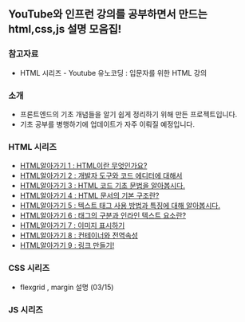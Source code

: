 ## YouTube와 인프런 강의를 공부하면서 만드는 html,css,js 설명 모음집!

### 참고자료

* HTML 시리즈 - Youtube 유노코딩 : 입문자를 위한 HTML 강의

### 소개

* 프론트엔드의 기초 개념들을 알기 쉽게 정리하기 위해 만든 프로젝트입니다.
* 기초 공부를 병행하기에 업데이트가 자주 이뤄질 예정입니다.

### HTML 시리즈
* [HTML알아가기 1 : HTML이란 무엇인가요?](https://github.com/sangjun1126/HCJ_Basic/blob/main/Basic1.md)
* [HTML알아가기 2 : 개발자 도구와 코드 에디터에 대해서](https://github.com/sangjun1126/HCJ_Basic/blob/main/Basic2.md)
* [HTML알아가기 3 : HTML 코드 기초 문법을 알아봅시다.](https://github.com/sangjun1126/HCJ_Basic/blob/main/Basic3.md)
* [HTML알아가기 4 : HTML 문서의 기본 구조란?](https://github.com/sangjun1126/HCJ_Basic/blob/main/Basic4.md)
* [HTML알아가기 5 : 텍스트 태그 사용 방법과 특징에 대해 알아봅시다.](https://github.com/sangjun1126/HCJ_Basic/blob/main/Basic5.md)
* [HTML알아가기 6 : 태그의 구분과 인라인 텍스트 요소란?](https://github.com/sangjun1126/HCJ_Basic/blob/main/Basic6.md)
* [HTML알아가기 7 : 이미지 표시하기](https://github.com/sangjun1126/HCJ_Basic/blob/main/Basic7.md)
* [HTML알아가기 8 : 컨테이너와 전역속성](https://github.com/sangjun1126/HCJ_Basic/blob/main/Basic8.md)
* [HTML알아가기 9 : 링크 만들기!](https://github.com/sangjun1126/HCJ_Basic/blob/main/Basic9.md)

### CSS 시리즈
* flexgrid , margin 설명 (03/15)
### JS 시리즈